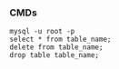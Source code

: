 ### CMDs

    mysql -u root -p
    select * from table_name;
    delete from table_name;
    drop table table_name;
    
